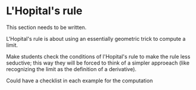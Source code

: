 # L'Hopital's rule

This section needs to be written.

L'Hopital's rule is about using an essentially geometric trick to
compute a limit. 

Make students check the conditions of l'Hopital's rule to make the
rule less seductive; this way they will be forced to think of a
simpler approeach (like recognizing the limit as the definition of a
derivative).

Could have a checklist in each example for the computation

